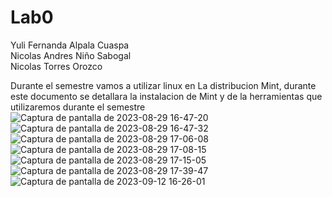 # Lab0

Yuli Fernanda Alpala Cuaspa  
Nicolas Andres Niño Sabogal  
Nicolas Torres Orozco  

Durante el semestre vamos a utilizar linux en La distribucion Mint, durante este documento se detallara la instalacion de Mint y de la herramientas que utilizaremos durante el semestre  
![Captura de pantalla de 2023-08-29 16-47-20](https://github.com/NicolasA23/Lab0/assets/68253371/34c8dc2f-115f-4848-b543-d2374fd66513)  
![Captura de pantalla de 2023-08-29 16-47-32](https://github.com/NicolasA23/Lab0/assets/68253371/2d9f63df-f543-44ec-9919-567cc9887aea)  
![Captura de pantalla de 2023-08-29 17-06-08](https://github.com/NicolasA23/Lab0/assets/68253371/2f91d08a-0ddd-4bf2-874e-5f53760ad1ef)  
![Captura de pantalla de 2023-08-29 17-08-15](https://github.com/NicolasA23/Lab0/assets/68253371/18b695df-db5c-45ec-9798-124a16ce933c)  
![Captura de pantalla de 2023-08-29 17-15-05](https://github.com/NicolasA23/Lab0/assets/68253371/29a2d4c9-affa-4c25-9a3d-9c5a11188c13)  
![Captura de pantalla de 2023-08-29 17-39-47](https://github.com/NicolasA23/Lab0/assets/68253371/162e4ab6-042f-4880-b0e0-2ca405646e93)  
![Captura de pantalla de 2023-09-12 16-26-01](https://github.com/NicolasA23/Lab0/assets/68253371/d48627aa-2f8d-4438-be36-797aa88431a5)  
